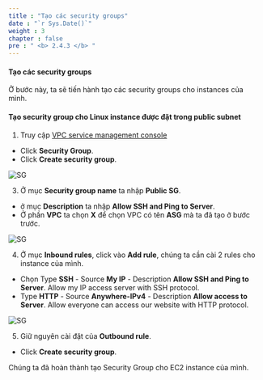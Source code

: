 ```yaml
---
title : "Tạo các security groups"
date : "`r Sys.Date()`"
weight : 3
chapter : false
pre : " <b> 2.4.3 </b> "
---
```


#### Tạo các security groups

Ở bước này, ta sẽ tiến hành tạo các security groups cho instances của mình.

#### Tạo security group cho Linux instance được đặt trong public subnet

1. Truy cập [VPC service management console](https://console.aws.amazon.com/vpc)
  + Click **Security Group**.
  + Click **Create security group**.

![SG](/images/2.prerequisite/018-createscgroup.png)

3. Ở mục **Security group name** ta nhập **Public SG**.
  + ở mục **Description** ta nhập **Allow SSH and Ping to Server**.
  + Ở phần **VPC** ta chọn **X** để chọn VPC có tên **ASG** mà ta đã tạo ở bước trước.

![SG](/images/2.prerequisite/020-createsg.png)

4. Ở mục **Inbound rules**, click vào **Add rule**, chúng ta cần cài 2 rules cho instance của mình.
  + Chọn Type **SSH** - Source **My IP** - Description **Allow SSH and Ping to Server**. Allow my IP access server with SSH protocol.
  + Type **HTTP** - Source **Anywhere-IPv4** - Description **Allow access to Server**. Allow everyone can access our website with HTTP protocol.

![SG](/images/2.prerequisite/021-createsg.png)

5. Giữ nguyên cài đặt của **Outbound rule**.
  + Click **Create security group**.

Chúng ta đã hoàn thành tạo Security Group cho EC2 instance của mình.